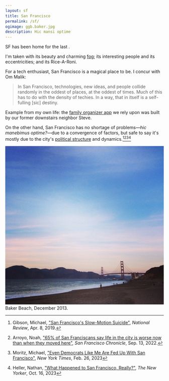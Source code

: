 ```yaml
---
layout: sf
title: San Francisco
permalink: /sf/
ogimage: ggb.baker.jpg
description: Hic mansi optime
---
```

SF has been home for the last <span id="TimeinSF"></span>.

I'm taken with its beauty and charming [fog](/fog/); its interesting people and its eccentricities; and its Rice-A-Roni.

For a tech enthusiast, San Francisco is a magical place to be. I concur with Om Malik:

> In San Francisco, technologies, new ideas, and people collide randomly in the oddest of places, at the oddest of times. Much of this has to do with the density of techies. In a way, that in itself is a self-fulling [sic] destiny.

Example from my own life: the <a href="https://kukiniapp.com/" target="_blank">family organizer app</a> we rely upon was built by our former downstairs neighbor Steve.

On the other hand, San Francisco has no shortage of problems—*hic manebimus optime?*—due to a convergence of factors, but safe to say it's mostly due to the city's [political structure](/direct-democracy.html) and dynamics.[^1][^2][^3][^4] 

[^1]: Gibson, Michael, <a href="https://www.nationalreview.com/2019/04/san-francisco-decline-failed-government-policies/" target="_blank">"San Francisco's Slow-Motion Suicide"</a>, *National Review*, Apr. 8, 2019.
[^2]: Arroyo, Noah, <a href="https://www.sfchronicle.com/sf/article/sfnext-poll-decline-17436506.php" target="_blank">"65% of San Franciscans say life in the city is worse now than when they moved here"</a>, *San Francisco Chronicle*, Sep. 13, 2022.
[^3]: Moritz, Michael, <a href="https://www.nytimes.com/2023/02/26/opinion/san-francisco-democrats-board-of-supervisors.html" target="_blank">"Even Democrats Like Me Are Fed Up With San Francisco"</a>, *New York Times*, Feb. 26, 2023
[^4]: Heller, Nathan, <a href="https://www.newyorker.com/magazine/2023/10/23/what-happened-to-san-francisco-really" target="_blank">"What Happened to San Francisco, Really?"</a>, *The New Yorker*, Oct. 16, 2023

![Golden Gate Bridge from Baker Beach](/assets/og/ggb.baker.jpg)
<span class="muted small">Baker Beach, December 2013.</span>

